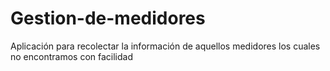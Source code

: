# Gestion-de-medidores
Aplicación para recolectar la información de aquellos medidores los cuales no encontramos con facilidad
